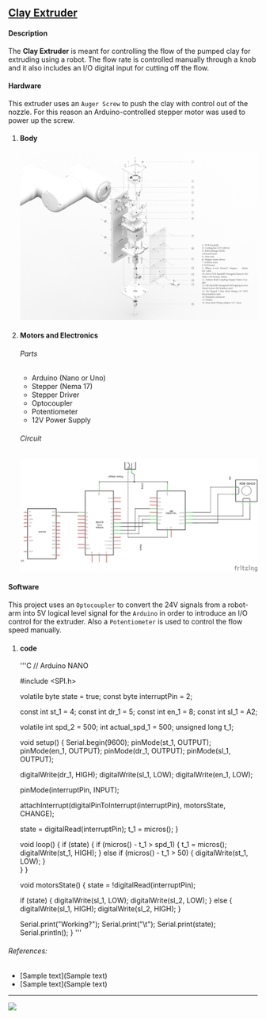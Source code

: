 ## [Clay Extruder](https://github.com/ArdooTala/Clay-Extruder.git)

#### Description
The **Clay Extruder** is meant for controlling the flow of the pumped clay for extruding using a robot.
The flow rate is controlled manually through a knob and it also includes an I/O digital input for cutting off the flow.

#### Hardware
This extruder uses an `Auger Screw` to push the clay with control out of the nozzle. For this reason an Arduino-controlled stepper motor was used to power up the screw.
  1. #### Body
     ![Sample text](./Doc/Exploded3D.png)
  2. #### Motors and Electronics
     ###### Parts
        - Arduino (Nano or Uno)
        - Stepper (Nema 17)
        - Stepper Driver
        - Optocoupler
        - Potentiometer
        - 12V Power Supply
     ###### Circuit
        ![Sample text](./Doc/Schematic.png)

#### Software
This project uses an `Optocoupler` to convert the 24V signals from a robot-arm into 5V logical level signal for the `Arduino` in order to introduce an I/O control for the extruder. Also a `Potentiometer` is used to control the flow speed manually.
  1. #### code

      '''C
      // Arduino NANO

      #include <SPI.h>

      volatile byte state = true;
      const byte interruptPin = 2;

      const int st_1 = 4;
      const int dr_1 = 5;
      const int en_1 = 8;
      const int sl_1 = A2;

      volatile int spd_2 = 500;
      int actual_spd_1 = 500;
      unsigned long t_1;

      void setup() {
        Serial.begin(9600);
        pinMode(st_1, OUTPUT);
        pinMode(en_1, OUTPUT);
        pinMode(dr_1, OUTPUT);
        pinMode(sl_1, OUTPUT);

        digitalWrite(dr_1, HIGH);
        digitalWrite(sl_1, LOW);
        digitalWrite(en_1, LOW);

        pinMode(interruptPin, INPUT);

        attachInterrupt(digitalPinToInterrupt(interruptPin),
                        motorsState, CHANGE);

        state = digitalRead(interruptPin);
        t_1 = micros();
      }

      void loop() {
        if (state) {
          if (micros() - t_1 > spd_1) {
            t_1 = micros();
            digitalWrite(st_1, HIGH);
          }
          else if (micros() - t_1 > 50) {
            digitalWrite(st_1, LOW);
          }    
        }
      }

      void motorsState() {
        state = !digitalRead(interruptPin);

        if (state) {
          digitalWrite(sl_1, LOW);
          digitalWrite(sl_2, LOW);
        } else {
          digitalWrite(sl_1, HIGH);
          digitalWrite(sl_2, HIGH);
        }

        Serial.print("Working?");
        Serial.print("\t");
        Serial.print(state);
        Serial.println();
      }
      '''

###### References:
- [Sample text](Sample text)
- [Sample text](Sample text)

---

[<img src="https://scontent.fmad3-5.fna.fbcdn.net/v/t1.0-9/13770259_10154385535628824_2677570477692999619_n.png?_nc_cat=104&_nc_ht=scontent.fmad3-5.fna&oh=a6ceef2e8bc078ec9a748405418ca69c&oe=5CBE64E5" height="100">](https://iaac.net/ "IAAC")
